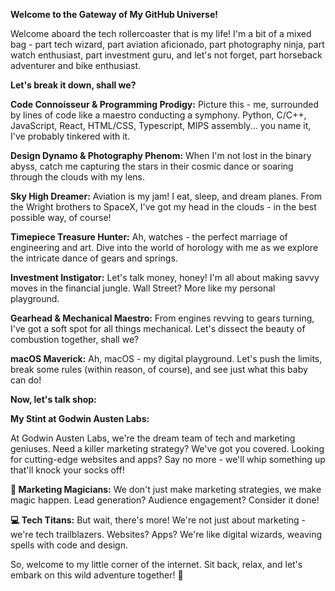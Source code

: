 **Welcome to the Gateway of My GitHub Universe!**

Welcome aboard the tech rollercoaster that is my life! I'm a bit of a mixed bag - part tech wizard, part aviation aficionado, part photography ninja, part watch enthusiast, part investment guru, and let's not forget, part horseback adventurer and bike enthusiast.

**Let's break it down, shall we?**

**Code Connoisseur & Programming Prodigy:** Picture this - me, surrounded by lines of code like a maestro conducting a symphony. Python, C/C++, JavaScript, React, HTML/CSS, Typescript, MIPS assembly... you name it, I've probably tinkered with it.

**Design Dynamo & Photography Phenom:** When I'm not lost in the binary abyss, catch me capturing the stars in their cosmic dance or soaring through the clouds with my lens.

**Sky High Dreamer:** Aviation is my jam! I eat, sleep, and dream planes. From the Wright brothers to SpaceX, I've got my head in the clouds - in the best possible way, of course!

**Timepiece Treasure Hunter:** Ah, watches - the perfect marriage of engineering and art. Dive into the world of horology with me as we explore the intricate dance of gears and springs.

**Investment Instigator:** Let's talk money, honey! I'm all about making savvy moves in the financial jungle. Wall Street? More like my personal playground.

**Gearhead & Mechanical Maestro:** From engines revving to gears turning, I've got a soft spot for all things mechanical. Let's dissect the beauty of combustion together, shall we?

**macOS Maverick:** Ah, macOS - my digital playground. Let's push the limits, break some rules (within reason, of course), and see just what this baby can do!

**Now, let's talk shop:**

**My Stint at Godwin Austen Labs:**

At Godwin Austen Labs, we're the dream team of tech and marketing geniuses. Need a killer marketing strategy? We've got you covered. Looking for cutting-edge websites and apps? Say no more - we'll whip something up that'll knock your socks off!

**🚀 Marketing Magicians:** We don't just make marketing strategies, we make magic happen. Lead generation? Audience engagement? Consider it done!

**💻 Tech Titans:** But wait, there's more! We're not just about marketing - we're tech trailblazers. Websites? Apps? We're like digital wizards, weaving spells with code and design.

So, welcome to my little corner of the internet. Sit back, relax, and let's embark on this wild adventure together! 🌟
